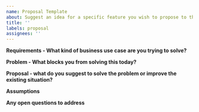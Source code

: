 ```yaml
---
name: Proposal Template
about: Suggest an idea for a specific feature you wish to propose to the community for comment
title: ''
labels: proposal
assignees: ''
---
```


<!-- 
Welcome to the OpenSearch project!
 - Search for existing issues before creating duplicate proposals
 - Try to provide as much detail as possible
 - Please delete the comments before posting 
 - When opening a feature request you should expect to contribute a solution or part of this to make it a reality. 
 - Think of this like a requirements doc a product manager may fill out but with less rigor typically

-->

**Requirements - What kind of business use case are you trying to solve?**
<!-- What is the business case or user reason for you wanting to build this feature or capability? -->

**Problem - What blocks you from solving this today?**
<!-- What is the impact of you not having this feature, what blocks you from solving a specific problem? -->

**Proposal - what do you suggest to solve the problem or improve the existing situation?**
<!-- It's okay if you don't have one here, but if there is a workaround or other way this could be solved please suggest it here-->

**Assumptions**
<!-- With this proposal are you making some assumptions about the user or the specific situation? -->

**Any open questions to address**
<!-- Add any other questions you would like the community to address? -->

